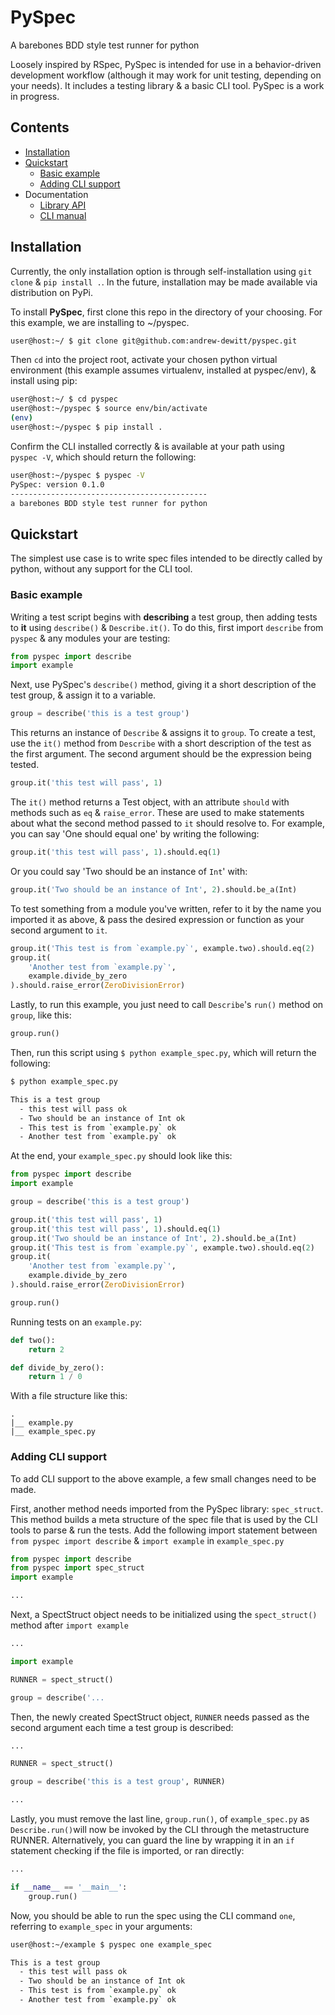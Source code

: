 PySpec
======
A barebones BDD style test runner for python 

Loosely inspired by RSpec, PySpec is intended for use in a behavior-driven 
development workflow (although it may work for unit testing, depending on 
your needs). It includes a testing library & a basic CLI tool. 
PySpec is a work in progress. 

Contents
--------

- [Installation](#installation)
- [Quickstart](#quickstart)
  - [Basic example](#basic-example)
  - [Adding CLI support](#adding-cli-support)
- Documentation
  - [Library API](/docs/lib.md)
  - [CLI manual](/docs/cli.md)

Installation
------------

Currently, the only installation option is through self-installation using 
`git clone` & `pip install .`. In the future, installation may be made available 
via distribution on PyPi. 

To install **PySpec**, first clone this repo in the directory of your choosing. For 
this example, we are installing to ~/pyspec. 

```bash
user@host:~/ $ git clone git@github.com:andrew-dewitt/pyspec.git
```

Then `cd` into the project root, activate your chosen python virtual 
environment (this example assumes virtualenv, installed at pyspec/env), & 
install using pip: 

```bash
user@host:~/ $ cd pyspec
user@host:~/pyspec $ source env/bin/activate
(env)
user@host:~/pyspec $ pip install .
```

Confirm the CLI installed correctly & is available at your path using  
`pyspec -V`, which should return the following: 

```bash
user@host:~/pyspec $ pyspec -V
PySpec: version 0.1.0
--------------------------------------------
a barebones BDD style test runner for python
```

Quickstart
----------


The simplest use case is to write spec files intended to be directly called 
by python, without any support for the CLI tool.

### Basic example

Writing a test script begins with **describing** a test group, then 
adding tests to **it** using `describe()` & `Describe.it()`. To do this, first 
import `describe` from `pyspec` & any modules your are testing: 

```python
from pyspec import describe
import example
```

Next, use PySpec's `describe()` method, giving it a short description of 
the test group, & assign it to a variable. 

```python
group = describe('this is a test group')
```

This returns an instance of `Describe` & assigns it to `group`. To create a 
test, use the `it()` method from `Describe` with a short description of the 
test as the first argument. The second argument should be the expression 
being tested.

```python
group.it('this test will pass', 1)
```

The `it()` method returns a Test object, with an attribute `should` with 
methods such as `eq` & `raise_error`. These are used to make statements 
about what the second method passed to `it` should resolve to. For 
example, you can say 'One should equal one' by writing the following:

```python
group.it('this test will pass', 1).should.eq(1)
```

Or you could say 'Two should be an instance of `Int`' with:

```python
group.it('Two should be an instance of Int', 2).should.be_a(Int)
```

To test something from a module you've written, refer to it by the name you 
imported it as above, & pass the desired expression or function as your 
second argument to `it`. 

```python
group.it('This test is from `example.py`', example.two).should.eq(2)
group.it(
    'Another test from `example.py`',
    example.divide_by_zero
).should.raise_error(ZeroDivisionError)
```

Lastly, to run this example, you just need to call `Describe`'s `run()` 
method on `group`, like this:

```python
group.run()
```

Then, run this script using `$ python example_spec.py`, which will 
return the following:

```bash
$ python example_spec.py

This is a test group
  - this test will pass ok
  - Two should be an instance of Int ok
  - This test is from `example.py` ok
  - Another test from `example.py` ok
```

At the end, your `example_spec.py` should look like this:

```python
from pyspec import describe
import example

group = describe('this is a test group')

group.it('this test will pass', 1)
group.it('this test will pass', 1).should.eq(1)
group.it('Two should be an instance of Int', 2).should.be_a(Int)
group.it('This test is from `example.py`', example.two).should.eq(2)
group.it(
    'Another test from `example.py`',
    example.divide_by_zero
).should.raise_error(ZeroDivisionError)

group.run()
```

Running tests on an `example.py`: 

```python
def two():
    return 2

def divide_by_zero():
    return 1 / 0
```

With a file structure like this: 

```
.
|__ example.py
|__ example_spec.py

```

### Adding CLI support

To add CLI support to the above example, a few small changes need to
be made.

First, another method needs imported from the PySpec library: 
`spec_struct`. This method builds a meta structure of the spec file
that is used by the CLI tools to parse & run the tests. Add the following
import statement between `from pyspec import describe` & `import example` 
in `example_spec.py`

```python
from pyspec import describe
from pyspec import spec_struct
import example

...
```

Next, a SpectStruct object needs to be initialized using the `spect_struct()`
method after `import example`

```python 
...

import example

RUNNER = spect_struct()

group = describe('...
```

Then, the newly created SpectStruct object, `RUNNER` needs passed as the 
second argument each time a test group is described:

```python
...

RUNNER = spect_struct()

group = describe('this is a test group', RUNNER)

...
```

Lastly, you must remove the last line, `group.run()`, of `example_spec.py` 
as `Describe.run()`will now be invoked by the CLI through the metastructure 
RUNNER. Alternatively, you can guard the line by wrapping it in an `if` 
statement checking if the file is imported, or ran directly:

```python
...

if __name__ == '__main__':
    group.run()
```

Now, you should be able to run the spec using the CLI command `one`, 
referring to `example_spec` in your arguments:

```bash
user@host:~/example $ pyspec one example_spec

This is a test group
  - this test will pass ok
  - Two should be an instance of Int ok
  - This test is from `example.py` ok
  - Another test from `example.py` ok
```
